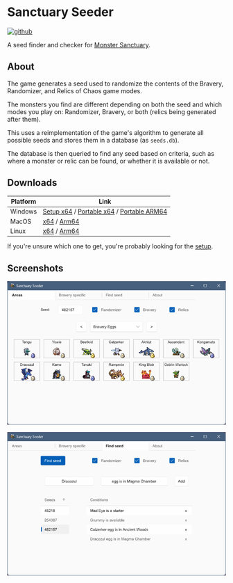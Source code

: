 # Sanctuary Seeder

[<img alt="github" src="https://img.shields.io/badge/github-minavoii/sanctuary--seeder-8da0cb?labelColor=555555&logo=github" height="20">](https://github.com/minavoii/sanctuary-seeder)

A seed finder and checker for [Monster Sanctuary](https://store.steampowered.com/app/814370/Monster_Sanctuary/).

## About

The game generates a seed used to randomize the contents of the Bravery, Randomizer, and Relics of Chaos game modes.

The monsters you find are different depending on both the seed and which modes you play on: Randomizer, Bravery, or both (relics being generated after them).

This uses a reimplementation of the game's algorithm to generate all possible seeds and stores them in a database (as `seeds.db`).

The database is then queried to find any seed based on criteria, such as where a monster or relic can be found, or whether it is available or not.

## Downloads

| Platform | Link                                                                                                                                                                                                                                                                                                                                                                            |
| -------- | ------------------------------------------------------------------------------------------------------------------------------------------------------------------------------------------------------------------------------------------------------------------------------------------------------------------------------------------------------------------------------- |
| Windows  | [Setup x64](https://github.com/minavoii/sanctuary-seeder/releases/latest/download/sanctuary-seeder-Windows-x64-setup.exe) / [Portable x64](https://github.com/minavoii/sanctuary-seeder/releases/latest/download/sanctuary-seeder-Windows-x64.zip) / [Portable ARM64](https://github.com/minavoii/sanctuary-seeder/releases/latest/download/sanctuary-seeder-Windows-ARM64.zip) |
| MacOS    | [x64](https://github.com/minavoii/sanctuary-seeder/releases/latest/download/sanctuary-seeder-Darwin-x64.tar.gz) / [Arm64](https://github.com/minavoii/sanctuary-seeder/releases/latest/download/sanctuary-seeder-Darwin-ARM64.tar.gz)                                                                                                                                           |
| Linux    | [x64](https://github.com/minavoii/sanctuary-seeder/releases/latest/download/sanctuary-seeder-Linux-x64.tar.gz) / [Arm64](https://github.com/minavoii/sanctuary-seeder/releases/latest/download/sanctuary-seeder-Linux-ARM64.tar.gz)                                                                                                                                             |

If you're unsure which one to get, you're probably looking for the [setup](https://github.com/minavoii/sanctuary-seeder/releases/latest/download/sanctuary-seeder-Windows-x64-setup.exe).

## Screenshots

![A visual of available Bravery eggs](docs/eggs.png?raw=true "Title")

![The seed finder](docs/finder.png?raw=true "Title")
